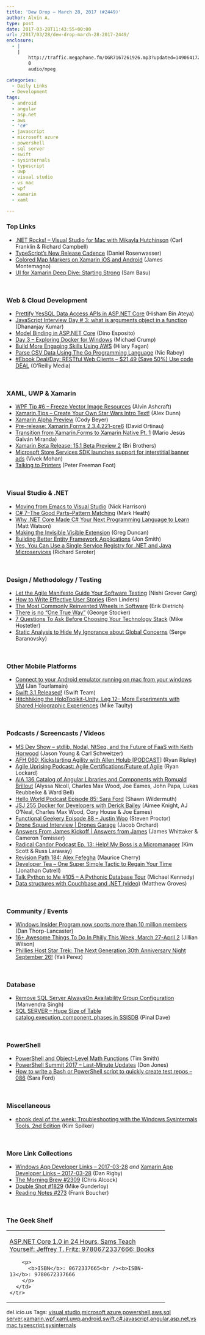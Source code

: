 ```yaml
---
title: 'Dew Drop – March 28, 2017 (#2449)'
author: Alvin A.
type: post
date: 2017-03-28T11:43:55+00:00
url: /2017/03/28/dew-drop-march-28-2017-2449/
enclosure:
  - |
    |
        http://traffic.megaphone.fm/OGR7167261926.mp3?updated=1490641726
        0
        audio/mpeg
        
categories:
  - Daily Links
  - Development
tags:
  - android
  - angular
  - asp.net
  - aws
  - 'c#'
  - javascript
  - microsoft azure
  - powershell
  - sql server
  - swift
  - sysinternals
  - typescript
  - uwp
  - visual studio
  - vs mac
  - wpf
  - xamarin
  - xaml

---
```

### <a name="top"></a>Top Links

  * <a href="http://www.dotnetrocks.com/default.aspx?ShowNum=1427" target="_blank">.NET Rocks! &#8211; Visual Studio for Mac with Mikayla Hutchinson</a> (Carl Franklin & Richard Campbell)
  * <a href="https://blogs.msdn.microsoft.com/typescript/2017/03/27/typescripts-new-release-cadence/" target="_blank">TypeScript’s New Release Cadence</a> (Daniel Rosenwasser)
  * <a href="http://motzcod.es/post/158924172147" target="_blank">Colored Map Markers on Xamarin iOS and Android</a> (James Montemagno)
  * <a href="http://developer.telerik.com/products/ui-for-xamarin/ui-xamarin-deep-dive-starting-strong/" target="_blank">UI for Xamarin Deep Dive: Starting Strong</a> (Sam Basu)

&nbsp;

### <a name="web"></a>Web & Cloud Development

  * <a href="http://www.hishambinateya.com/prettify-yessql-data-access-apis-in-asp.net-core" target="_blank">Prettify YesSQL Data Access APIs in ASP.NET Core</a> (Hisham Bin Ateya)
  * <a href="https://debugmode.net/2017/03/28/javascript-interview-day-3-what-is-arguments-object-in-a-function/" target="_blank">JavaScript Interview Day # 3: what is arguments object in a function</a> (Dhananjay Kumar)
  * <a href="https://www.simple-talk.com/dotnet/asp-net/model-binding-asp-net-core/" target="_blank">Model Binding in ASP.NET Core</a> (Dino Esposito)
  * <a href="http://michaelcrump.net/part3-docker/" target="_blank">Day 3 &#8211; Exploring Docker for Windows</a> (Michael Crump)
  * <a href="https://developer.amazon.com/blogs/post/87f73844-d971-4ac3-b274-bf0d93031bcd/build-more-engaging-skills-using-aws" target="_blank">Build More Engaging Skills Using AWS</a> (Hilary Fagan)
  * <a href="https://www.thepolyglotdeveloper.com/2017/03/parse-csv-data-go-programming-language/" target="_blank">Parse CSV Data Using The Go Programming Language</a> (Nic Raboy)
  * <a href="http://feedproxy.google.com/~r/oreilly/news/~3/jLwLfRowx8A/0636920037958.do" target="_blank">#Ebook Deal/Day: RESTful Web Clients &#8211; $21.49 (Save 50%) Use code DEAL</a> (O&#8217;Reilly Media)

&nbsp;

### <a name="silverlight"></a>XAML, UWP & Xamarin

  * <a href="http://www.wpf.tips/2017/03/wpf-tip-6-freeze-vector-image-resources.html" target="_blank">WPF Tip #6 &#8211; Freeze Vector Image Resources</a> (Alvin Ashcraft)
  * <a href="https://alexdunn.org/2017/03/27/xamarin-tips-create-your-own-star-wars-intro-text/" target="_blank">Xamarin.Tips – Create Your Own Star Wars Intro Text!</a> (Alex Dunn)
  * <a href="https://blog.xamarin.com/xamarin-alpha-preview/" target="_blank">Xamarin Alpha Preview</a> (Cody Beyer)
  * <a href="https://releases.xamarin.com/pre-release-xamarin-forms-2-3-4-221-pre6/" target="_blank">Pre-release: Xamarin.Forms 2.3.4.221-pre6</a> (David Ortinau)
  * <a href="http://15mgm15.ghost.io/2017/03/27/transition-from-xamarin-forms-to-xamarin-native-pt-1/" target="_blank">Transition from Xamarin.Forms to Xamarin Native Pt. 1</a> (Mario Jesús Galván Miranda)
  * <a href="https://releases.xamarin.com/beta-release-15-1-rc2/" target="_blank">Xamarin Beta Release: 15.1 Beta Preview 2</a> (Bri Brothers)
  * <a href="https://blogs.windows.com/buildingapps/2017/03/27/microsoft-store-services-sdk-launches-support-interstitial-banner-ads/?WT.mc_id=DX_MVP4025064" target="_blank">Microsoft Store Services SDK launches support for interstitial banner ads</a> (Vivek Mohan)
  * <a href="http://feedproxy.google.com/~r/PeterFoot/~3/fig-4dznzRw/" target="_blank">Talking to Printers</a> (Peter Freeman Foot)

&nbsp;

### <a name="dotnet"></a>Visual Studio & .NET

  * <a href="https://www.syncfusion.com/blogs/post/guest-blog-moving-from-emacs-to-visual-studio.aspx" target="_blank">Moving from Emacs to Visual Studio</a> (Nick Harrison)
  * <a href="http://markheath.net/post/csharp-7-pattern-matching" target="_blank">C# 7–The Good Parts–Pattern Matching</a> (Mark Heath)
  * <a href="https://stackify.com/net-core-csharp-next-programming-language/" target="_blank">Why .NET Core Made C# Your Next Programming Language to Learn</a> (Matt Watson)
  * <a href="https://channel9.msdn.com/coding4fun/blog/Making-the-Invisible-Visible-Extension?WT.mc_id=DX_MVP4025064" target="_blank">Making the Invisible Visible Extension</a> (Greg Duncan)
  * <a href="https://www.simple-talk.com/dotnet/net-development/building-better-entity-framework-applications/" target="_blank">Building Better Entity Framework Applications</a> (Jon Smith)
  * <a href="https://seroter.wordpress.com/2017/03/27/yes-you-can-use-a-single-service-registry-for-net-and-java-microservices/" target="_blank">Yes, You Can Use a Single Service Registry for .NET and Java Microservices</a> (Richard Seroter)

&nbsp;

### <a name="design"></a>Design / Methodology / Testing

  * <a href="https://www.stickyminds.com/article/let-agile-manifesto-guide-your-software-testing" target="_blank">Let the Agile Manifesto Guide Your Software Testing</a> (Nishi Grover Garg)
  * <a href="https://www.benlinders.com/2017/how-to-write-effective-user-stories/" target="_blank">How to Write Effective User Stories</a> (Ben Linders)
  * <a href="http://www.telerik.com/blogs/the-most-commonly-reinvented-wheels-in-software" target="_blank">The Most Commonly Reinvented Wheels in Software</a> (Erik Dietrich)
  * <a href="https://georgestocker.com/2017/03/27/there-is-no-one-true-way/" target="_blank">There is no “One True Way”</a> (George Stocker)
  * <a href="http://feedproxy.google.com/~r/ModernWebHQ/~3/hZnHH8NNvBg/" target="_blank">7 Questions To Ask Before Choosing Your Technology Stack</a> (Mike Hostetler)
  * <a href="http://feedproxy.google.com/~r/SubMain/~3/LhPJ94WCEuw/StaticAnalysisToHideMyIgnoranceAboutGlobalConcerns.aspx" target="_blank">Static Analysis to Hide My Ignorance about Global Concerns</a> (Serge Baranovsky)

&nbsp;

### <a name="mobile"></a>Other Mobile Platforms

  * <a href="http://www.devprotocol.com/connect-to-your-android-emulator-running-on-mac-from-your-windows-vm/" target="_blank">Connect to your Android emulator running on mac from your windows VM</a> (Jan Tourlamain)
  * <a href="https://swift.org/blog/swift-3-1-released/" target="_blank">Swift 3.1 Released!</a> (Swift Team)
  * <a href="http://feedproxy.google.com/~r/mtaulty/~3/Uwyn_UKqvwY/" target="_blank">Hitchhiking the HoloToolkit-Unity, Leg 12– More Experiments with Shared Holographic Experiences</a> (Mike Taulty)

&nbsp;

### <a name="podcasts"></a>Podcasts / Screencasts / Videos

  * <a href="http://msdevshow.com/2017/03/stdlib-nodal-ntseq-and-the-future-of-faas/" target="_blank">MS Dev Show &#8211; stdlib, Nodal, NtSeq, and the Future of FaaS with Keith Horwood</a> (Jason Young & Carl Schweitzer)
  * <a href="http://ryanripley.com/afh-060-kickstarting-agility-with-allen-holub-podcast/" target="_blank">AFH 060: Kickstarting Agility with Allen Holub [PODCAST]</a> (Ryan Ripley)
  * <a href="http://coalition.agileuprising.com/t/podcast-released-agile-certifications-future-of-agile/743" target="_blank">Agile Uprising Podcast: Agile Certifications/Future of Agile</a> (Ryan Lockard)
  * <a href="https://devchat.tv/adv-in-angular/catalog-of-angular-libraries-and-components-with-romuald-brillout" target="_blank">AiA 136 Catalog of Angular Libraries and Components with Romuald Brillout</a> (Alyssa Nicoll, Charles Max Wood, Joe Eames, John Papa, Lukas Reubbelke & Ward Bell)
  * <a href="http://hwpod.libsyn.com/episode-85-sara-ford" target="_blank">Hello World Podcast Episode 85: Sara Ford</a> (Shawn Wildermuth)
  * <a href="https://devchat.tv/js-jabber/docker-for-developers-with-derick-bailey" target="_blank">JSJ 255 Docker for Developers with Derick Bailey</a> (Aimee Knight, AJ O&#8217;Neal, Charles Max Wood, Cory House & Joe Eames)
  * <a href="https://www.functionalgeekery.com/episode-88-justin-woo/" target="_blank">Functional Geekery Episode 88 – Justin Woo</a> (Steven Proctor)
  * <a href="https://channel9.msdn.com/Shows/Drones-Garage/Drone-Squad-Interview?WT.mc_id=DX_MVP4025064" target="_blank">Drone Squad Interview | Drones Garage</a> (Jacob Orchard)
  * <a href="https://channel9.msdn.com/Shows/Answers-from-James/Answers-From-James-Kickoff?WT.mc_id=DX_MVP4025064" target="_blank">Answers From James Kickoff | Answers from James</a> (James Whittaker & Cameron Tomisser)
  * <a href="http://traffic.megaphone.fm/OGR7167261926.mp3?updated=1490641726" target="_blank">Radical Candor Podcast Ep. 13: Help! My Boss is a Micromanager</a> (Kim Scott & Russ Laraway)
  * <a href="http://revisionpath.simplecast.fm/episodes/60742-184-alex-fefegha" target="_blank">Revision Path 184: Alex Fefegha</a> (Maurice Cherry)
  * <a href="http://feedproxy.google.com/~r/DeveloperTea/~3/pGxz_B36P6Q/61175-one-super-simple-tactic-to-regain-your-time" target="_blank">Developer Tea &#8211; One Super Simple Tactic to Regain Your Time</a> (Jonathan Cutrell)
  * <a href="https://talkpython.fm/episodes/show/105/a-pythonic-database-tour" target="_blank">Talk Python to Me #105 &#8211; A Pythonic Database Tour</a> (Michael Kennedy)
  * <a href="https://blog.couchbase.com/data-structures-couchbase-net-video/" target="_blank">Data structures with Couchbase and .NET (video)</a> (Matthew Groves)

&nbsp;

### <a name="events"></a>Community / Events

  * <a href="http://feedproxy.google.com/~r/wmexperts/~3/Hsr_nEWKk6s/windows-insider-program-now-sports-10-million-members" target="_blank">Windows Insider Program now sports more than 10 million members</a> (Dan Thorp-Lancaster)
  * <a href="http://www.uwishunu.com/2017/03/16-awesome-things-philly-week-march-27-april-2/" target="_blank">16+ Awesome Things To Do In Philly This Week, March 27-April 2</a> (Jillian Wilson)
  * <a href="http://www.geekadelphia.com/2017/03/27/phillies-host-star-trek-the-next-generation-30th-anniversary-night-september-26/" target="_blank">Phillies Host Star Trek: The Next Generation 30th Anniversary Night September 26!</a> (Yali Perez)

&nbsp;

### <a name="sql"></a>Database

  * <a href="http://feedproxy.google.com/~r/MSSQLTips-LatestSqlServerTips/~3/4TydXYBcN1Y/tip.asp" target="_blank">Remove SQL Server AlwaysOn Availability Group Configuration</a> (Manvendra Singh)
  * <a href="https://blog.sqlauthority.com/2017/03/28/sql-server-huge-size-table-catalog-execution_component_phases-ssisdb/" target="_blank">SQL SERVER – Huge Size of Table catalog.execution_component_phases in SSISDB</a> (Pinal Dave)

&nbsp;

### <a name="ps"></a>PowerShell

  * <a href="http://feedproxy.google.com/~r/MSSQLTips-LatestSqlServerTips/~3/lojUPubYmrk/tip.asp" target="_blank">PowerShell and Object-Level Math Functions</a> (Tim Smith)
  * <a href="https://powershell.org/2017/03/27/powershell-summit-2017-last-minute-updates/" target="_blank">PowerShell Summit 2017 &#8211; Last-Minute Updates</a> (Don Jones)
  * <a href="https://saraford.net/2017/03/27/how-to-write-a-bash-or-powershell-script-to-quickly-create-test-repos-086/" target="_blank">How to write a Bash or PowerShell script to quickly create test repos – 086</a> (Sara Ford)

&nbsp;

### <a name="misc"></a>Miscellaneous

  * <a href="https://blogs.msdn.microsoft.com/microsoft_press/2017/03/27/ebook-deal-of-the-week-troubleshooting-with-the-windows-sysinternals-tools-2nd-edition-2/" target="_blank">ebook deal of the week: Troubleshooting with the Windows Sysinternals Tools, 2nd Edition</a> (Kim Spilker)

&nbsp;

### <a name="links"></a>More Link Collections

  * <a href="http://windowsappdev.com/2017/03/windows-app-developer-links-2017-03-28/" target="_blank">Windows App Developer Links &#8211; 2017-03-28</a> _and_ <a href="http://allaboutxamarin.com/2017/03/xamarin-app-developer-links-2017-03-28/" target="_blank">Xamarin App Developer Links &#8211; 2017-03-28</a> (Dan Rigby)
  * <a href="http://feedproxy.google.com/~r/ReflectivePerspective/~3/QUxQL1kXkkc/" target="_blank">The Morning Brew #2309</a> (Chris Alcock)
  * <a href="http://afreshcup.com/home/2017/3/28/double-shot-1829.html" target="_blank">Double Shot #1829</a> (Mike Gunderloy)
  * <a href="http://www.frankysnotes.com/2017/03/reading-notes-273.html" target="_blank">Reading Notes #273</a> (Frank Boucher)

&nbsp;

### <a name="shelf"></a>The Geek Shelf

<div id="scid:7dc1bd33-94bd-46fd-a20b-0131235bcd47:83e69e95-8313-41b2-bbfb-e0716ceb4544" class="wlWriterEditableSmartContent" style="float: none; padding-bottom: 0px; padding-top: 0px; padding-left: 0px; margin: 0px; display: inline; padding-right: 0px">
  <table cellspacing="0" cellpadding="2" width="400" border="0" unselectable="on">
    <tr>
      <td valign="top" width="400">
        <p>
          <a title="ASP.NET Core 1.0 in 24 Hours, Sams Teach Yourself: Jeffrey T. Fritz: 9780672337666: Books" href="http://www.amazon.com/exec/obidos/ASIN/0672337665/amavin-20">ASP.NET Core 1.0 in 24 Hours, Sams Teach Yourself: Jeffrey T. Fritz: 9780672337666: Books</a>
        </p>
        
        <p>
          <b>ISBN</b>: 0672337665<br /><b>ISBN-13</b>: 9780672337666
        </p>
      </td>
    </tr>
  </table>
</div>

<div id="scid:77ECF5F8-D252-44F5-B4EB-D463C5396A79:2acbc847-2615-4f31-8316-40ce384c8d64" class="wlWriterEditableSmartContent" style="float: none; padding-bottom: 0px; padding-top: 0px; padding-left: 0px; margin: 0px; display: inline; padding-right: 0px">
  del.icio.us Tags: <a href="http://del.icio.us/popular/visual+studio" rel="tag">visual studio</a>,<a href="http://del.icio.us/popular/microsoft+azure" rel="tag">microsoft azure</a>,<a href="http://del.icio.us/popular/powershell" rel="tag">powershell</a>,<a href="http://del.icio.us/popular/aws" rel="tag">aws</a>,<a href="http://del.icio.us/popular/sql+server" rel="tag">sql server</a>,<a href="http://del.icio.us/popular/xamarin" rel="tag">xamarin</a>,<a href="http://del.icio.us/popular/wpf" rel="tag">wpf</a>,<a href="http://del.icio.us/popular/xaml" rel="tag">xaml</a>,<a href="http://del.icio.us/popular/uwp" rel="tag">uwp</a>,<a href="http://del.icio.us/popular/android" rel="tag">android</a>,<a href="http://del.icio.us/popular/swift" rel="tag">swift</a>,<a href="http://del.icio.us/popular/c%23" rel="tag">c#</a>,<a href="http://del.icio.us/popular/javascript" rel="tag">javascript</a>,<a href="http://del.icio.us/popular/angular" rel="tag">angular</a>,<a href="http://del.icio.us/popular/asp.net" rel="tag">asp.net</a>,<a href="http://del.icio.us/popular/vs+mac" rel="tag">vs mac</a>,<a href="http://del.icio.us/popular/typescript" rel="tag">typescript</a>,<a href="http://del.icio.us/popular/sysinternals" rel="tag">sysinternals</a>
</div>